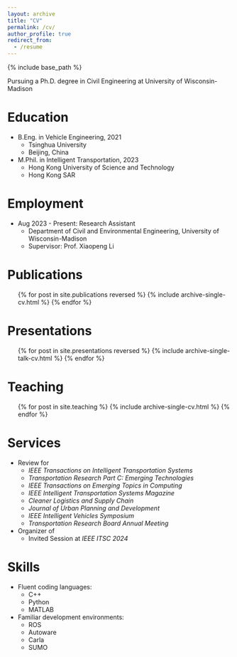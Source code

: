 ```yaml
---
layout: archive
title: "CV"
permalink: /cv/
author_profile: true
redirect_from:
  - /resume
---
```


{% include base_path %}

Pursuing a Ph.D. degree in Civil Engineering at University of Wisconsin-Madison

Education
======
* B.Eng. in Vehicle Engineering, 2021
  * Tsinghua University
  * Beijing, China
* M.Phil. in Intelligent Transportation, 2023
  * Hong Kong University of Science and Technology
  * Hong Kong SAR

Employment
======
* Aug 2023 - Present: Research Assistant
  * Department of Civil and Environmental Engineering, University of Wisconsin-Madison
  * Supervisor: Prof. Xiaopeng Li

Publications
======
  <ul>{% for post in site.publications reversed %}
    {% include archive-single-cv.html %}
  {% endfor %}</ul>
  
Presentations
======
  <ul>{% for post in site.presentations reversed %}
    {% include archive-single-talk-cv.html %}
  {% endfor %}</ul>
  
Teaching
======
  <ul>{% for post in site.teaching %}
    {% include archive-single-cv.html %}
  {% endfor %}</ul>

Services
======
* Review for 
  * *IEEE Transactions on Intelligent Transportation Systems*
  * *Transportation Research Part C: Emerging Technologies*
  * *IEEE Transactions on Emerging Topics in Computing*
  * *IEEE Intelligent Transportation Systems Magazine*
  * *Cleaner Logistics and Supply Chain*
  * *Journal of Urban Planning and Development*
  * *IEEE Intelligent Vehicles Symposium*
  * *Transportation Research Board Annual Meeting*
* Organizer of 
  * Invited Session at *IEEE ITSC 2024*

<!-- Awards
======
* \[2021.12\]   Hong Kong Huawei ICT Competition Third Prize
* \[2021.06\]   Outstanding Thesis Award, SVM, Tsinghua University
* \[2020.11\]   CMCC National 5G+ Application Innovation Competition Rank #2
* \[2018.06\]   Tsinghua University Future Intelligence Transportation Competition Second Prize
* \[2018.01\]   Tsinghua University “XinDong Project” Intelligent Car Competition Best in Class Award -->

Skills
======
* Fluent coding languages:
  * C++
  * Python
  * MATLAB
* Familiar development environments:
  * ROS
  * Autoware
  * Carla
  * SUMO